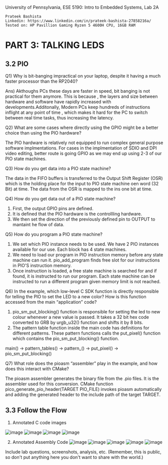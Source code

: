 University of Pennsylvania, ESE 5190: Intro to Embedded Systems, Lab 2A

    Prateek Bashista
    Linkedin: https://www.linkedin.com/in/prateek-bashista-27858216a/
    Tested on: HP Pavillion Gaming Ryzen 5 4600H CPU, 16GB RAM



# PART 3: TALKING LEDS

## 3.2 PIO

Q1) Why is bit-banging impractical on your laptop, despite it having a much faster processor than the RP2040?

Ans) Akthoughs PCs these days are faster in speed, bit banging is not practical for them anymore. This is because , the layers and size between hardware and software have rapidly increased with developments.Additonally, Modern PCs keep hundreds of instructions inflight at any point of time , which makes it hard for the PC to switch between real time tasks, thus increasing the latency.

Q2) What are some cases where directly using the GPIO might be a better choice than using the PIO hardware? 

The PIO hardware is relatively not equipped to run complex general purpose software implmentations. For cases in the implmentation of SDIO and DPI video editing, better route is going GPIO as we may end up using 2-3 of our PIO state machines.

Q3) How do you get data into a PIO state machine? 

The data in the FIFO buffers is transferred to the Output Shift Register (OSR) which is the holding place for the input to PIO state machine oen word (32 Bit) at time. The data from the OSR is mapped to the ins one bit at time.

Q4) How do you get data out of a PIO state machine?

1) First, the output GPIO pins are defined.
2) It is defined that the PIO hardware is the controllling hardware.
3) We then set the direction of the previously defined pin to OUTPUT to mantaint he flow of data.

Q5) How do you program a PIO state machine?

1) We set which PIO instance needs to be used. We have 2 PIO instances available for our use. Each block has 4 state machines.
2) We need to load our program in PIO instruction memory before any state machine can run it. pio_add_program finds free slot for our instructions in PIO'S instruction memory.
3) Once instruction is loaded, a free state machine is searched for and if found, it is instructed to run our program. Each state machine can be instructed to run a different program given memory limit is not reached.

Q6) In the example, which low-level C SDK function is directly responsible for telling the PIO to set the LED to a new color? How is this function accessed from the main “application” code? 

1) pio_sm_put_blocking() function is responsible for setting the led to new colour whenever a new value is passed. It takes a 32 bit hex code converted to GRB by urgb_u32() function and shifts it by 8 bits.
2) The pattern table function inside the main code has definitions for different patterns. These pattern functions calls the put_pixel() function which contains the pio_sm_put_blocking() function.

main() -> pattern_tables() -> pattern_() -> put_pixel() -> pio_sm_put_blocking()

Q7) What role does the pioasm “assembler” play in the example, and how does this interact with CMake?

The pioasm assembler generates the binary file from the .pio files. It is the assembler used for this conversion. CMake function pico_generate_pio_header(TARGET
PIO_FILE) invokes pioasm automatically and adding the generated header to the include path of the target TARGET.

## 3.3 Follow the Flow

1) Annotated C code images

![image](https://user-images.githubusercontent.com/23244847/196356604-d61ee6ab-8138-4580-a667-5e183f4bfda9.png)
![image](https://user-images.githubusercontent.com/23244847/196356648-ffe50536-3c96-44aa-b8b5-ffd4e7bfd924.png)
![image](https://user-images.githubusercontent.com/23244847/196356711-20bb3e23-838a-40ba-9b15-99b3d377e5bd.png)
![image](https://user-images.githubusercontent.com/23244847/196356735-e41f4f11-b509-43d8-a315-e833057739a0.png)

2) Annotated Assembly Code
![image](https://user-images.githubusercontent.com/23244847/196357169-06171cb9-e6e2-490f-a9cd-0dd9c43e1c4f.png)
![image](https://user-images.githubusercontent.com/23244847/196357235-9495be98-9416-4b58-8c2b-104756b1e703.png)
![image](https://user-images.githubusercontent.com/23244847/196357301-08fedd5e-c848-4b6a-9cb1-d6a96e1acaad.png)
![image](https://user-images.githubusercontent.com/23244847/196357340-3a1dd4b4-a10b-4bf0-94cb-b9970bb56d0c.png)
![image](https://user-images.githubusercontent.com/23244847/196357409-db32328f-08f9-4f09-9b8d-b6355a948313.png)







Include lab questions, screenshots, analysis, etc. (Remember, this is public, so don't put anything here you don't want to share with the world.)

